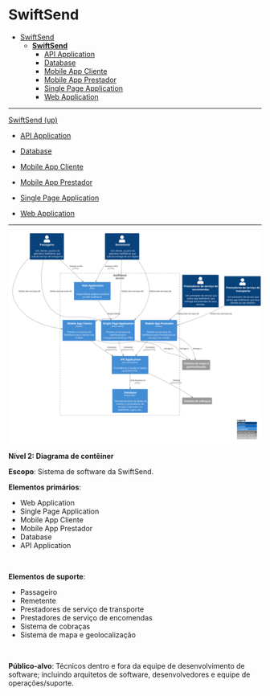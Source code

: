 # SwiftSend

* [SwiftSend](../README.md)
  * [**SwiftSend**](../SwiftSend/README.md)
    * [API Application](../SwiftSend/API%20Application/README.md)
    * [Database](../SwiftSend/Database/README.md)
    * [Mobile App Cliente](../SwiftSend/Mobile%20App%20Cliente/README.md)
    * [Mobile App Prestador](../SwiftSend/Mobile%20App%20Prestador/README.md)
    * [Single Page Application](../SwiftSend/Single%20Page%20Application/README.md)
    * [Web Application](../SwiftSend/Web%20Application/README.md)

---

[SwiftSend (up)](../README.md)

- [API Application](../SwiftSend/API%20Application/README.md)

- [Database](../SwiftSend/Database/README.md)

- [Mobile App Cliente](../SwiftSend/Mobile%20App%20Cliente/README.md)

- [Mobile App Prestador](../SwiftSend/Mobile%20App%20Prestador/README.md)

- [Single Page Application](../SwiftSend/Single%20Page%20Application/README.md)

- [Web Application](../SwiftSend/Web%20Application/README.md)

---

![diagram](system.svg)

**Nível 2: Diagrama de contêiner**

**Escopo**: Sistema de software da SwiftSend.

**Elementos primários**: 
* Web Application
* Single Page Application
* Mobile App Cliente
* Mobile App Prestador
* Database
* API Application
<br>

**Elementos de suporte**:
* Passageiro
* Remetente
* Prestadores de serviço de transporte
* Prestadores de serviço de encomendas
* Sistema de cobraças
* Sistema de mapa e geolocalização
<br>

**Público-alvo**: Técnicos dentro e fora da equipe de desenvolvimento de software; incluindo arquitetos de software, desenvolvedores e equipe de operações/suporte.